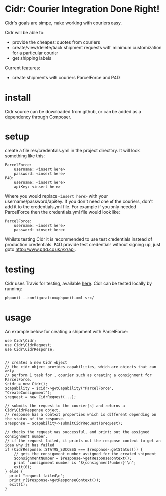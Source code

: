 Cidr: Courier Integration Done Right!
=====================================



Cidr's goals are simpe, make working with couriers easy.

Cidr will be able to:
 - provide the cheapest quotes from couriers
 - create/view/delete/track shipment requests with minimum customization for a particular courier
 - get shipping labels 


Current features:
 - create shipments with couriers ParcelForce and P4D

install
=======
Cidr source can be downloaded from github, or can be added as a dependency through Composer.

setup
=====
create a file res/credentials.yml in the project directory.
It will look something like this:

````
ParcelForce:
    username: <insert here>
    password: <insert here>
P4D:
    username: <insert here>
    apiKey: <insert here>
````

Where you would replace <code>\<insert here\></code> with your username/password/apiKey.
If you don't need one of the couriers, don't add it to the credentials.yml file. For example if you only needed
ParcelForce then the credentials.yml file would look like:

````
ParcelForce:
    username: <insert here>
    password: <insert here>
````

Whilsts testing Cidr it is recommended to use test credentials instead of production credentials. 
P4D provide test credentials without signing up, just goto http://www.p4d.co.uk/v2/api.

testing
=======

Cidr uses Travis for testing, available <a href="https://travis-ci.org/CaptainCourierIntegration/captain-courier-cidr">here</a>.
Cidr can be tested locally by running:
````
phpunit --configuration=phpunit.xml src/
````


usage
=====

An example below for creating a shipment with ParcelForce:

````
use Cidr\Cidr;
use Cidr\CidrRequest;
use Cidr\CidrResponse;


// creates a new Cidr object
// the cidr object provides capabilities, which are objects that can only 
// perform 1 task for 1 courier such as creating a consignment for ParcelForce.
$cidr = new Cidr();
$capability = $cidr->getCapability("ParcelForce", "CreateConsignment");
$request = new CidrRequest(...);

// submits the request to the courier[s] and returns a Cidr\CidrResponse object.
// response has a context properties which is different depending on the status of the response.
$response = $capability->submitCidrRequest($request);

// checks the request was successful, and prints out the assigned consignment number.
// if the request failed, it prints out the response context to get an idea why it has failed.
if (CidrResponse::STATUS_SUCCESS === $response->getStatus()) {
    // gets the consignment number assigned for the created shipment
    $consignmentNumber = $response->getResponseContext();
    print "consignment number is '${consignmentNumber}'\n";
    exit(0);
} else {
  print "request failed\n";
  print_r($response->getResponseContext());
  exit(1);
}



````
